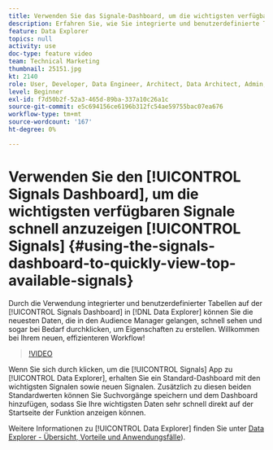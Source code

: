 ```yaml
---
title: Verwenden Sie das Signale-Dashboard, um die wichtigsten verfügbaren Signale schnell anzuzeigen
description: Erfahren Sie, wie Sie integrierte und benutzerdefinierte Tabellen im Signale-Dashboard in Data Explorer verwenden. Sie können schnell die neuesten Daten sehen, die in den Audience Manager gelangen, und sich sogar durchklicken, um bei Bedarf Eigenschaften zu erstellen. Willkommen bei Ihrem neuen, effizienteren Workflow!
feature: Data Explorer
topics: null
activity: use
doc-type: feature video
team: Technical Marketing
thumbnail: 25151.jpg
kt: 2140
role: User, Developer, Data Engineer, Architect, Data Architect, Admin, Leader
level: Beginner
exl-id: f7d50b2f-52a3-465d-89ba-337a10c26a1c
source-git-commit: e5c694156ce6196b312fc54ae59755bac07ea676
workflow-type: tm+mt
source-wordcount: '167'
ht-degree: 0%

---
```


# Verwenden Sie den [!UICONTROL Signals Dashboard], um die wichtigsten verfügbaren Signale schnell anzuzeigen [!UICONTROL Signals] {#using-the-signals-dashboard-to-quickly-view-top-available-signals}

Durch die Verwendung integrierter und benutzerdefinierter Tabellen auf der [!UICONTROL Signals Dashboard] in [!DNL Data Explorer] können Sie die neuesten Daten, die in den Audience Manager gelangen, schnell sehen und sogar bei Bedarf durchklicken, um Eigenschaften zu erstellen. Willkommen bei Ihrem neuen, effizienteren Workflow!

>[!VIDEO](https://video.tv.adobe.com/v/327522/?quality=12&captions=ger)

Wenn Sie sich durch klicken, um die [!UICONTROL Signals] App zu [!UICONTROL Data Explorer], erhalten Sie ein Standard-Dashboard mit den wichtigsten Signalen sowie neuen Signalen. Zusätzlich zu diesen beiden Standardwerten können Sie Suchvorgänge speichern und dem Dashboard hinzufügen, sodass Sie Ihre wichtigsten Daten sehr schnell direkt auf der Startseite der Funktion anzeigen können.

Weitere Informationen zu [!UICONTROL Data Explorer] finden Sie unter [Data Explorer - Übersicht, Vorteile und Anwendungsfälle](https://experienceleague.adobe.com/docs/audience-manager/user-guide/features/data-explorer/data-explorer-overview.html?lang=de)).
